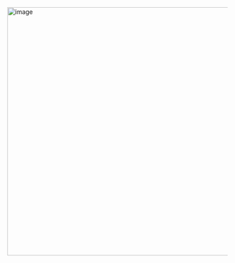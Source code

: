 <img width="568" alt="image" src="https://user-images.githubusercontent.com/37501487/205395757-54ae2688-458e-42d7-b908-f652ff2116c6.png">

